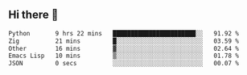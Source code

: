 ## Hi there 👋

<!--
**whirlun/whirlun** is a ✨ _special_ ✨ repository because its `README.md` (this file) appears on your GitHub profile.

Here are some ideas to get you started:

- 🔭 I’m currently working on ...
- 🌱 I’m currently learning ...
- 👯 I’m looking to collaborate on ...
- 🤔 I’m looking for help with ...
- 💬 Ask me about ...
- 📫 How to reach me: ...
- 😄 Pronouns: ...
- ⚡ Fun fact: ...
-->
<!--START_SECTION:waka-->

```txt
Python       9 hrs 22 mins   ███████████████████████░░   91.92 %
Zig          21 mins         █░░░░░░░░░░░░░░░░░░░░░░░░   03.59 %
Other        16 mins         ▓░░░░░░░░░░░░░░░░░░░░░░░░   02.64 %
Emacs Lisp   10 mins         ▒░░░░░░░░░░░░░░░░░░░░░░░░   01.78 %
JSON         0 secs          ░░░░░░░░░░░░░░░░░░░░░░░░░   00.07 %
```

<!--END_SECTION:waka-->
